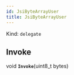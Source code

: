 ```yaml
---
id: JsiByteArrayUser
title: JsiByteArrayUser
---
```


Kind: `delegate`

## Invoke
void **`Invoke`**(uint8_t bytes)



